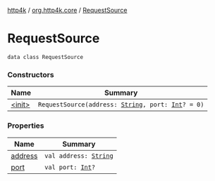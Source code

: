 [http4k](../../index.md) / [org.http4k.core](../index.md) / [RequestSource](./index.md)

# RequestSource

`data class RequestSource`

### Constructors

| Name | Summary |
|---|---|
| [&lt;init&gt;](-init-.md) | `RequestSource(address: `[`String`](https://kotlinlang.org/api/latest/jvm/stdlib/kotlin/-string/index.html)`, port: `[`Int`](https://kotlinlang.org/api/latest/jvm/stdlib/kotlin/-int/index.html)`? = 0)` |

### Properties

| Name | Summary |
|---|---|
| [address](address.md) | `val address: `[`String`](https://kotlinlang.org/api/latest/jvm/stdlib/kotlin/-string/index.html) |
| [port](port.md) | `val port: `[`Int`](https://kotlinlang.org/api/latest/jvm/stdlib/kotlin/-int/index.html)`?` |
